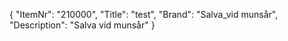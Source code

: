 {
  "ItemNr": "210000",
  "Title": "test",
  "Brand": "Salva_vid munsår",
  "Description": "Salva vid munsår"
}